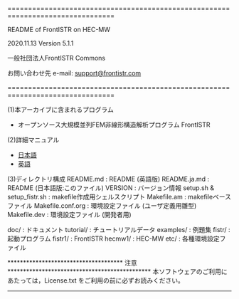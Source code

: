================================================================================

  README of FrontISTR on HEC-MW

  2020.11.13  Version 5.1.1

  一般社団法人FrontISTR Commons

  お問い合わせ先
    e-mail:  support@frontistr.com

================================================================================

(1)本アーカイブに含まれるプログラム
  - オープンソース大規模並列FEM非線形構造解析プログラム FrontISTR

(2)詳細マニュアル
  - [日本語](https://frontistr-commons.gitlab.io/FrontISTR/manual_ja/index.html)
  - [英語](https://frontistr-commons.gitlab.io/FrontISTR/manual_en/index.html)

(3)ディレクトリ構成
  README.md                   : README (英語版)
  README.ja.md                : README (日本語版:このファイル)
  VERSION                     : バージョン情報
  setup.sh & setup_fistr.sh   : makefile作成用シェルスクリプト
  Makefile.am                 : makefileベースファイル
  Makefile.conf.org           : 環境設定ファイル (ユーザ定義用雛型)
  Makefile.dev                : 環境設定ファイル (開発者用)

  doc/                        : ドキュメント
  tutorial/                   : チュートリアルデータ
  examples/                   : 例題集
  fistr/                      : 起動プログラム
  fistr1/                     : FrontISTR
  hecmw1/                     : HEC-MW
  etc/                        : 各種環境設定ファイル

************************************* 注意 **********************************************
本ソフトウェアのご利用にあたっては，License.txt をご利用の前に必ずお読みください。
*****************************************************************************************
